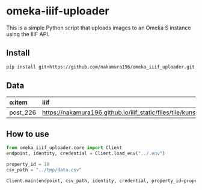 omeka-iiif-uploader
================

<!-- WARNING: THIS FILE WAS AUTOGENERATED! DO NOT EDIT! -->

This is a simple Python script that uploads images to an Omeka S
instance using the IIIF API.

## Install

``` sh
pip install git+https://github.com/nakamura196/omeka_iiif_uploader.git
```

## Data

| o:item   | iiif                                                                    |
|:---------|:------------------------------------------------------------------------|
| post_226 | https://nakamura196.github.io/iiif_static/files/tile/kunshujo/info.json |

## How to use

``` python
from omeka_iiif_uploader.core import Client
endpoint, identity, credential = Client.load_env("../.env")

property_id = 10
csv_path = "../tmp/data.csv"

Client.main(endpoint, csv_path, identity, credential, property_id=property_id)
```
